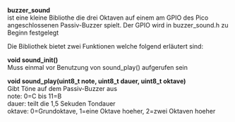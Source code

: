 **buzzer_sound**\
ist eine kleine Bibliothe die drei Oktaven auf einem am GPIO des Pico
angeschlossenen Passiv-Buzzer spielt. Der GPIO wird in buzzer_sound.h
zu Beginn festgelegt

Die Bibliothek bietet zwei Funktionen welche folgend erläutert sind:

**void sound_init()**\
Muss einmal vor Benutzung von sound_play() aufgerufen sein

**void sound_play(uint8_t note, uint8_t dauer, uint8_t oktave)**\
Gibt Töne auf dem Passiv-Buzzer aus\
note: 0=C bis 11=B\
dauer: teilt die 1,5 Sekuden Tondauer\
oktave: 0=Grundoktave, 1=eine Oktave hoeher, 2=zwei Oktaven hoeher
